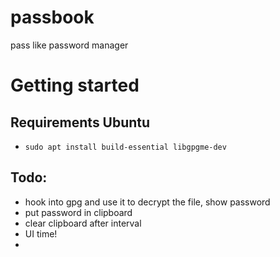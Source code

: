 # passbook

pass like password manager

# Getting started

## Requirements Ubuntu

- `sudo apt install build-essential libgpgme-dev`

## Todo:

- hook into gpg and use it to decrypt the file, show password
- put password in clipboard
- clear clipboard after interval
- UI time!
-
